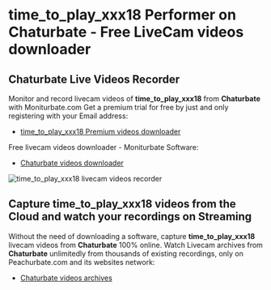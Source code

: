 # time_to_play_xxx18 Performer on Chaturbate - Free LiveCam videos downloader

## Chaturbate Live Videos Recorder

Monitor and record livecam videos of **time_to_play_xxx18** from **Chaturbate** with Moniturbate.com
Get a premium trial for free by just and only registering with your Email address:
* [time_to_play_xxx18 Premium videos downloader](https://moniturbate.com/request-demo-licence-key.html)

Free livecam videos downloader - Moniturbate Software:
* [Chaturbate videos downloader](https://moniturbate.com/moniturbate-download-software.html)

![time_to_play_xxx18 livecam videos recorder](https://peachurnet.com/templates/moniturbate-software.png)


## Capture time_to_play_xxx18 videos from the Cloud and watch your recordings on Streaming

Without the need of downloading a software, capture **time_to_play_xxx18** livecam videos from **Chaturbate** 100% online.
Watch Livecam archives from **Chaturbate** unlimitedly from thousands of existing recordings, only on Peachurbate.com and its websites network:
* [Chaturbate videos archives](https://peachurnet.com/)